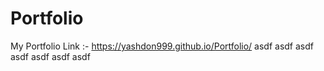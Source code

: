 # Portfolio
My Portfolio Link :-
https://yashdon999.github.io/Portfolio/
asdf
asdf
asdf
asdf
asdf
asdf
asdf
